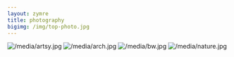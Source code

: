 ```yaml
---
layout: zymre
title: photography
bigimg: /img/top-photo.jpg
---
```


![/media/artsy.jpg](https://flic.kr/s/aHsjU98CkE)
![/media/arch.jpg](https://flic.kr/s/aHsjU99FZF)
![/media/bw.jpg](https://flic.kr/s/aHsjuVeqe3)
![/media/nature.jpg](https://flic.kr/s/aHsk9ZvMKs)

